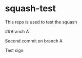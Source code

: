 # squash-test
This repo is used to test the squash

##Branch A

Second commit on branch A

Test sign